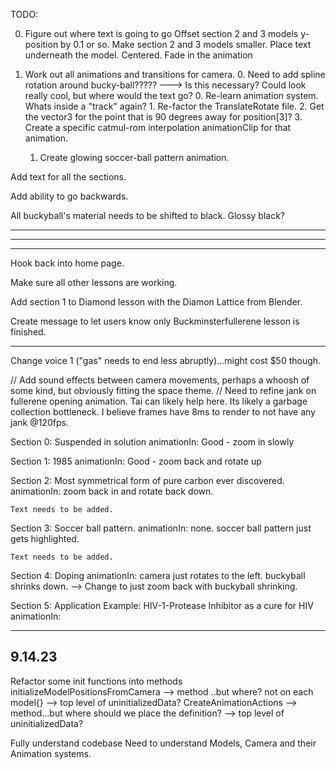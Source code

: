 
TODO: 

0. Figure out where text is going to go
    Offset section 2 and 3 models y-position by 0.1 or so.
    Make section 2 and 3 models smaller. 
    Place text underneath the model. Centered.
    Fade in the animation

1. Work out all animations and transitions for camera.
    0. Need to add spline rotation around bucky-ball????? ---> Is this necessary? Could look really cool, but where would the text go?
        0. Re-learn animation system. Whats inside a "track" again?
        1. Re-factor the TranslateRotate file.
        2. Get the vector3 for the point that is 90 degrees away for position[3]?
        3. Create a specific catmul-rom interpolation animationClip for that animation.

    1. Create glowing soccer-ball pattern animation.


Add text for all the sections.


Add ability to go backwards.


All buckyball's material needs to be shifted to black. Glossy black?











------------------------
------------------------
------------------------

Hook back into home page. 

Make sure all other lessons are working.

Add section 1 to Diamond lesson with the Diamon Lattice from Blender. 

Create message to let users know only Buckminsterfullerene lesson is finished.

--------------------------


Change voice 1 ("gas" needs to end less abruptly)...might cost $50 though.




// Add sound effects between camera movements, perhaps a whoosh of some kind, but obviously fitting the space theme.
// Need to refine jank on fullerene opening animation. Tai can likely help here. Its likely a garbage collection bottleneck. I believe frames have 8ms to render to not have any jank @120fps.



Section 0: Suspended in solution
    animationIn: Good - zoom in slowly

Section 1: 1985
    animationIn: Good - zoom back and rotate up

Section 2: Most symmetrical form of pure carbon ever discovered. 
    animationIn:  zoom back in and rotate back down.

    Text needs to be added.

Section 3: Soccer ball pattern. 
    animationIn: none. soccer ball pattern just gets highlighted.

    Text needs to be added. 

Section 4: Doping 
    animationIn: camera just rotates to the left. buckyball shrinks down. --> Change to just zoom back with buckyball shrinking.

Section 5: Application Example: HIV-1-Protease Inhibitor as a cure for HIV
    animationIn: 








------------------------------------
9.14.23
------------------------------------
Refactor some init functions into methods 
    initializeModelPositionsFromCamera --> method ..but where? not on each model{} --> top level of uninitializedData?
    CreateAnimationActions --> method...but where should we place the definition? --> top level of uninitializedData?

Fully understand codebase
    Need to understand Models, Camera and their Animation systems.